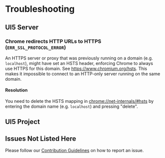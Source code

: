 # Troubleshooting
## UI5 Server
### Chrome redirects HTTP URLs to HTTPS (`ERR_SSL_PROTOCOL_ERROR`)
An HTTPS server or proxy that was previously running on a domain (e.g. `localhost`), might have set an HSTS header, enforcing Chrome to always use HTTPS for this domain. See https://www.chromium.org/hsts. This makes it impossible to connect to an HTTP-only server running on the same domain.

#### Resolution
You need to delete the HSTS mapping in [chrome://net-internals/#hsts](chrome://net-internals/#hsts) by entering the domain name (e.g. `localhost`) and pressing "delete".

## UI5 Project



## Issues Not Listed Here
Please follow our [Contribution Guidelines](https://github.com/SAP/ui5-tooling/blob/master/CONTRIBUTING.md#report-an-issue) on how to report an issue.
